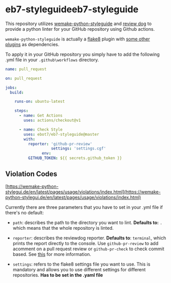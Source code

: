 # eb7-styleguide**eb7-styleguide** 

This repository utilizes [wemake-python-styleguide](https://github.com/wemake-services/wemake-python-styleguide) and [review dog](https://github.com/reviewdog/reviewdog) to provide a python linter for your GitHub repository using Github actions.  

`wemake-python-styleguide` is actually a [flake8](http://flake8.pycqa.org/en/latest/) plugin with [some other plugins](https://wemake-python-stylegui.de/en/latest/pages/usage/violations/index.html#external-plugins) as dependencies.  

To apply it in your GitHub repository you simply have to add the following .yml file in your `.github\workflows` directory.  

``` yaml
name: pull_request

on: pull_request

jobs:
  build:

    runs-on: ubuntu-latest

    steps:
      - name: Get Actions
        uses: actions/checkout@v1

      - name: Check Style
        uses: ebot7/eb7-styleguide@master
        with:
          reporter: 'github-pr-review'
					settings: 'settings.cgf'
				env:
          GITHUB_TOKEN: ${{ secrets.github_token }}
```

## __Violation Codes__

[https://wemake-python-stylegui.de/en/latest/pages/usage/violations/index.html](https://wemake-python-stylegui.de/en/latest/pages/usage/violations/index.html)  

Currently there are three parameters that you have to set in your .yml file if there's no default:  

- `path`: describes the path to the directory you want to lint. **Defaults to:** `.` which means that the whole repository is linted.

- `reporter`: describes the reviewdog reporter. __Defaults to__: `terminal`, which prints the report directly to the console. Use `github-pr-review` to add acomment on a pull request review or `github-pr-check` to check commit based. See [this](https://github.com/reviewdog/reviewdog#reporters) for more information.

- `settings`: refers to the flake8 settings file you want to use. This is mandatory and allows you to use different settings for different repositories. __Has to be set in the .yaml file__

  
